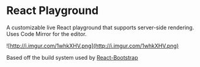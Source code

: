 # React Playground

A customizable live React playground that supports server-side rendering.  Uses Code Mirror for the editor.

![http://i.imgur.com/1whkXHV.png](http://i.imgur.com/1whkXHV.png)

Based off the build system used by [React-Bootstrap][react-bootstrap]

[react-bootstrap]: https://github.com/react-bootstrap/react-bootstrap

